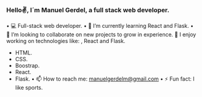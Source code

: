 ### Hello✌, I´m Manuel Gerdel, a full stack web developer.

• 💻 Full-stack web developer.
• 🌱 I’m currently learning React and Flask.
• 👯 I’m looking to collaborate on new projects to grow in experience.
 💬 I enjoy working on technologies like: , React and Flask.
- HTML.
- CSS.
- Boostrap.
- React.
- Flask.
• 📫 How to reach me: manuelgerdelm@gmail.com
• ⚡ Fun fact: I like sports.

###
